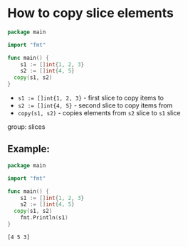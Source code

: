 # How to copy slice elements

```go
package main

import "fmt"

func main() {
	s1 := []int{1, 2, 3}
	s2 := []int{4, 5}
  copy(s1, s2)
}

```

- `s1 := []int{1, 2, 3}` - first slice to copy items to
- `s2 := []int{4, 5}` - second slice to copy items from
- `copy(s1, s2)` - copies elements from `s2` slice to `s1` slice

group: slices

## Example: 
```go
package main

import "fmt"

func main() {
	s1 := []int{1, 2, 3}
	s2 := []int{4, 5}
  copy(s1, s2)
	fmt.Println(s1)
}

```
```
[4 5 3]

```

